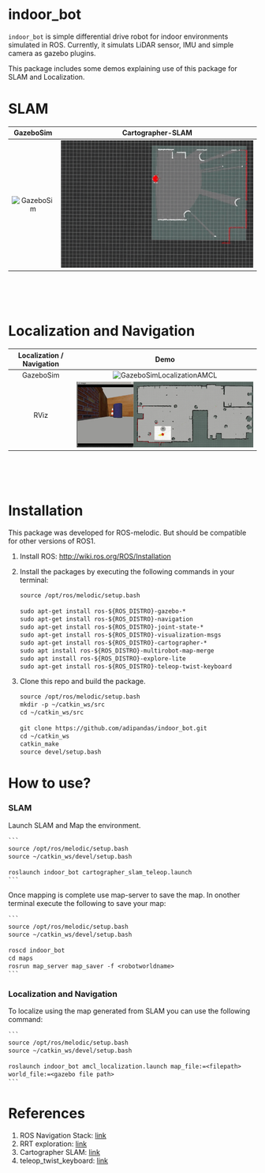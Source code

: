 
[GazeboSim]: media/indoor_bot_cartographer_slam_gazebo.gif "Sample of gazebo sim"
[Rviz]: media/indoor_bot_cartographer_slam_rviz.gif "Sample of rviz"
[GazeboSimLocalizationAMCL]: media/indoor_bot_localization_amcl_gazebo.gif "indoor_bot gazebosim localization using AMCL"
[RVizLocalizationAMCL]: media/indoor_bot_localization_amcl_rviz.gif "indoor_bot rviz localization using AMCL"

# indoor_bot

``indoor_bot`` is simple differential drive robot for indoor environments simulated in ROS. Currently, it simulats LiDAR sensor, IMU and simple camera as gazebo plugins.

This package includes some demos explaining use of this package for SLAM and Localization.

# SLAM

GazeboSim |  Cartographer-SLAM
:-------------------------:|:-------------------------:
![GazeboSim][GazeboSim]  |  ![RViz][Rviz]

<br>
<br>
<br>



# Localization and Navigation

Localization / Navigation |  Demo
:-------------------------:|:-------------------------:
 GazeboSim |  ![GazeboSimLocalizationAMCL][GazeboSimLocalizationAMCL]
RViz |  ![RVizLocalizationAMCL][RVizLocalizationAMCL]

<br>
<br>
<br>

# Installation

This package was developed for ROS-melodic. But should be compatible for other versions of ROS1.

1. Install ROS: http://wiki.ros.org/ROS/Installation

2. Install the packages by executing the following commands in your terminal:

    ```
    source /opt/ros/melodic/setup.bash

    sudo apt-get install ros-${ROS_DISTRO}-gazebo-*
    sudo apt-get install ros-${ROS_DISTRO}-navigation
    sudo apt-get install ros-${ROS_DISTRO}-joint-state-*
    sudo apt-get install ros-${ROS_DISTRO}-visualization-msgs
    sudo apt-get install ros-${ROS_DISTRO}-cartographer-*
    sudo apt install ros-${ROS_DISTRO}-multirobot-map-merge 
    sudo apt install ros-${ROS_DISTRO}-explore-lite
    sudo apt-get install ros-${ROS_DISTRO}-teleop-twist-keyboard
    ```

3. Clone this repo and build the package.
    ```
    source /opt/ros/melodic/setup.bash
    mkdir -p ~/catkin_ws/src
    cd ~/catkin_ws/src

    git clone https://github.com/adipandas/indoor_bot.git
    cd ~/catkin_ws
    catkin_make
    source devel/setup.bash
    ```

# How to use?

### SLAM

Launch SLAM and Map the environment.

    ```
    source /opt/ros/melodic/setup.bash
    source ~/catkin_ws/devel/setup.bash

    roslaunch indoor_bot cartographer_slam_teleop.launch
    ```

Once mapping is complete use map-server to save the map. In onother terminal execute the following to save your map:

    ```
    source /opt/ros/melodic/setup.bash
    source ~/catkin_ws/devel/setup.bash

    roscd indoor_bot
    cd maps
    rosrun map_server map_saver -f <robotworldname>
    ```

### Localization and Navigation

To localize using the map generated from SLAM you can use the following command:

    ```
    source /opt/ros/melodic/setup.bash
    source ~/catkin_ws/devel/setup.bash

    roslaunch indoor_bot amcl_localization.launch map_file:=<filepath> world_file:=<gazebo file path>
    ```


# References

1. ROS Navigation Stack: [link](http://wiki.ros.org/navigation)
2. RRT exploration: [link](http://wiki.ros.org/rrt_exploration)
3. Cartographer SLAM: [link](https://google-cartographer-ros.readthedocs.io/)
4. teleop_twist_keyboard: [link](http://wiki.ros.org/teleop_twist_keyboard)
